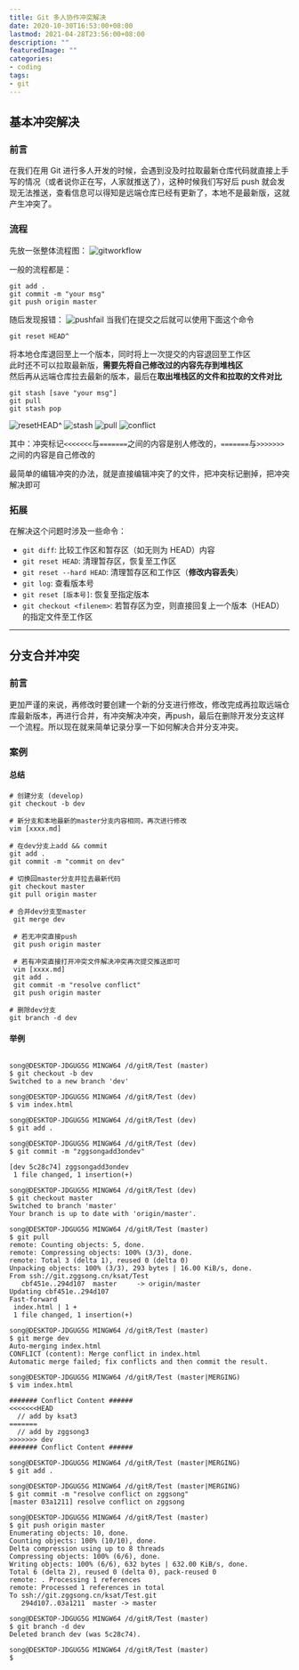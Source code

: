 ```yaml
---
title: Git 多人协作冲突解决
date: 2020-10-30T16:53:00+08:00
lastmod: 2021-04-28T23:56:00+08:00
description: ""
featuredImage: ""
categories:
- coding
tags:
- git
---
```

## 基本冲突解决

### 前言

在我们在用 Git 进行多人开发的时候，会遇到没及时拉取最新仓库代码就直接上手写的情况（或者说你正在写，人家就推送了），这种时候我们写好后 push 就会发现无法推送，查看信息可以得知是远端仓库已经有更新了，本地不是最新版，这就产生冲突了。  

### 流程

先放一张整体流程图：
![gitworkflow](./assets/gitworkflow.png)

一般的流程都是：
```
git add .
git commit -m "your msg"
git push origin master
```
随后发现报错：
![pushfail](./assets/pushfail.png)
当我们在提交之后就可以使用下面这个命令
```
git reset HEAD^
```
将本地仓库退回至上一个版本，同时将上一次提交的内容退回至工作区  
此时还不可以拉取最新版，**需要先将自己修改过的内容先存到堆栈区**  
然后再从远端仓库拉去最新的版本，最后在**取出堆栈区的文件和拉取的文件对比**

```
git stash [save "your msg"]
git pull
git stash pop
```
![resetHEAD^](./rassets/esethead.png)
![stash](./assets/stash.png)
![pull](./assets/pull.png)
![conflict](./assets/conflict.png)
  
其中：冲突标记`<<<<<<<`与`=======`之间的内容是别人修改的，`=======`与`>>>>>>>`之间的内容是自己修改的  

最简单的编辑冲突的办法，就是直接编辑冲突了的文件，把冲突标记删掉，把冲突解决即可

### 拓展

在解决这个问题时涉及一些命令：
- `git diff`: 比较工作区和暂存区（如无则为 HEAD）内容
- `git reset HEAD`: 清理暂存区，恢复至工作区
- `git reset --hard HEAD`: 清理暂存区和工作区（**修改内容丢失**）
- `git log`: 查看版本号
- `git reset [版本号]`: 恢复至指定版本
- `git checkout <filenem>`: 若暂存区为空，则直接回复上一个版本（HEAD）的指定文件至工作区


---

## 分支合并冲突

### 前言

更加严谨的来说，再修改时要创建一个新的分支进行修改，修改完成再拉取远端仓库最新版本，再进行合并，有冲突解决冲突，再push，最后在删除开发分支这样一个流程。所以现在就来简单记录分享一下如何解决合并分支冲突。


### 案例

#### 总结
```
# 创建分支 (develop)
git checkout -b dev

# 新分支和本地最新的master分支内容相同，再次进行修改
vim [xxxx.md]

# 在dev分支上add && commit
git add .
git commit -m "commit on dev"

# 切换回master分支并拉去最新代码
git checkout master
git pull origin master

# 合并dev分支至master
 git merge dev

 # 若无冲突直接push
 git push origin master

 # 若有冲突直接打开冲突文件解决冲突再次提交推送即可
 vim [xxxx.md]
 git add .
 git commit -m "resolve conflict"
 git push origin master

# 删除dev分支
git branch -d dev
```

#### 举例

```

song@DESKTOP-JDGUG5G MINGW64 /d/gitR/Test (master)
$ git checkout -b dev
Switched to a new branch 'dev'

song@DESKTOP-JDGUG5G MINGW64 /d/gitR/Test (dev)
$ vim index.html

song@DESKTOP-JDGUG5G MINGW64 /d/gitR/Test (dev)
$ git add .

song@DESKTOP-JDGUG5G MINGW64 /d/gitR/Test (dev)
$ git commit -m "zggsongadd3ondev"

[dev 5c28c74] zggsongadd3ondev
 1 file changed, 1 insertion(+)

song@DESKTOP-JDGUG5G MINGW64 /d/gitR/Test (dev)
$ git checkout master
Switched to branch 'master'
Your branch is up to date with 'origin/master'.

song@DESKTOP-JDGUG5G MINGW64 /d/gitR/Test (master)
$ git pull
remote: Counting objects: 5, done.
remote: Compressing objects: 100% (3/3), done.
remote: Total 3 (delta 1), reused 0 (delta 0)
Unpacking objects: 100% (3/3), 293 bytes | 16.00 KiB/s, done.
From ssh://git.zggsong.cn/ksat/Test
   cbf451e..294d107  master     -> origin/master
Updating cbf451e..294d107
Fast-forward
 index.html | 1 +
 1 file changed, 1 insertion(+)

song@DESKTOP-JDGUG5G MINGW64 /d/gitR/Test (master)
$ git merge dev
Auto-merging index.html
CONFLICT (content): Merge conflict in index.html
Automatic merge failed; fix conflicts and then commit the result.

song@DESKTOP-JDGUG5G MINGW64 /d/gitR/Test (master|MERGING)
$ vim index.html

####### Conflict Content ######
<<<<<<<HEAD
  // add by ksat3
=======
  // add by zggsong3
>>>>>>> dev
####### Conflict Content ######

song@DESKTOP-JDGUG5G MINGW64 /d/gitR/Test (master|MERGING)
$ git add .

song@DESKTOP-JDGUG5G MINGW64 /d/gitR/Test (master|MERGING)
$ git commit -m "resolve conflict on zggsong"
[master 03a1211] resolve conflict on zggsong

song@DESKTOP-JDGUG5G MINGW64 /d/gitR/Test (master)
$ git push origin master
Enumerating objects: 10, done.
Counting objects: 100% (10/10), done.
Delta compression using up to 8 threads
Compressing objects: 100% (6/6), done.
Writing objects: 100% (6/6), 632 bytes | 632.00 KiB/s, done.
Total 6 (delta 2), reused 0 (delta 0), pack-reused 0
remote: . Processing 1 references
remote: Processed 1 references in total
To ssh://git.zggsong.cn/ksat/Test.git
   294d107..03a1211  master -> master

song@DESKTOP-JDGUG5G MINGW64 /d/gitR/Test (master)
$ git branch -d dev
Deleted branch dev (was 5c28c74).

song@DESKTOP-JDGUG5G MINGW64 /d/gitR/Test (master)
$
```